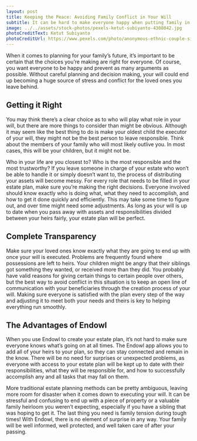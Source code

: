 ```yaml
---
layout: post
title: Keeping the Peace: Avoiding Family Conflict in Your Will
subtitle: It can be hard to make everyone happy when putting family in your estate plan.
image: ../../assets/stock-photos/pexels-ketut-subiyanto-4308042.jpg
photoCreditText: Ketut Subiyanto
photoCreditUrl: https://www.pexels.com/photo/anonymous-ethnic-couple-sitting-on-sofa-having-marriage-issues-4308042/
---
```


When it comes to planning for your family’s future, it’s important to be certain that the choices you’re making are right for everyone. Of course, you want everyone to be happy and prevent as many arguments as possible. Without careful planning and decision making, your will could end up becoming a huge source of stress and conflict for the loved ones you leave behind.

## Getting it Right
You may think there’s a clear choice as to who will play what role in your will, but there are more things to consider than might be obvious. Although it may seem like the best thing to do is make your oldest child the executor of your will, they might not be the best person to leave responsible. Think about the members of your family who will most likely outlive you. In most cases, this will be your children, but it might not be. 

Who in your life are you closest to? Who is the most responsible and the most trustworthy? If you leave someone in charge of your estate who won’t be able to handle it or simply doesn’t want to, the process of distributing your assets will become messy. For every role that needs to be filled in your estate plan, make sure you’re making the right decisions. Everyone involved should know exactly who is doing what, what they need to accomplish, and how to get it done quickly and efficiently. This may take some time to figure out, and over time might need some adjustments. As long as your will is up to date when you pass away with assets and responsibilities divided between your heirs fairly, your estate plan will be perfect.

## Complete Transparency 
Make sure your loved ones know exactly what they are going to end up with once your will is executed. Problems are frequently found where possessions are left to heirs. Your children might be angry that their siblings got something they wanted, or received more than they did. You probably have valid reasons for giving certain things to certain people over others, but the best way to avoid conflict in this situation is to keep an open line of communication with your beneficiaries through the creation process of your will. Making sure everyone is satisfied with the plan every step of the way and adjusting it to meet both your needs and theirs is key to helping everything run smoothly. 

## The Advantages of Endowl
When you use Endowl to create your estate plan, it’s not hard to make sure everyone knows what’s going on at all times. The Endowl app allows you to add all of your heirs to your plan, so they can stay connected and remain in the know. There will be no need for surprises or unexpected problems, as everyone with access to your estate plan will be kept up to date with their responsibilities, what they will be responsible for, and how to successfully accomplish any and all tasks that may fall on them. 

More traditional estate planning methods can be pretty ambiguous, leaving more room for disaster when it comes down to executing your will. It can be stressful and confusing to end up with a piece of property or a valuable family heirloom you weren’t expecting, especially if you have a sibling that was hoping to get it. The last thing you need is family tension during tough times! With Endowl, there is no element of surprise in any way. Your family will be well informed, well protected, and well taken care of after your passing. 
